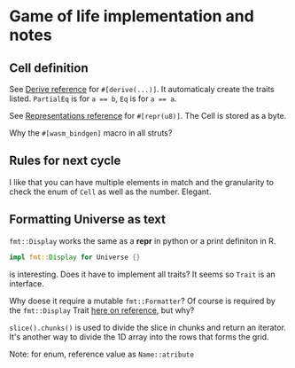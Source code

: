 # Game of life implementation and notes

## Cell definition
See [Derive reference](https://doc.rust-lang.org/rust-by-example/trait/derive.html) for `#[derive(...)]`.
It automaticaly create the traits listed.
`PartialEq` is for `a == b`, `Eq` is for `a == a`.

See [Representations reference](https://doc.rust-lang.org/stable/reference/type-layout.html#representations) for `#[repr(u8)]`. 
The Cell is stored as a byte.

Why the `#[wasm_bindgen]` macro in all struts?

## Rules for next cycle
I like that you can have multiple elements in match and the granularity to check the enum of `Cell` as well as the number.
Elegant.

## Formatting Universe as text
`fmt::Display` works the same as a __repr__ in python or a print definiton in R.

```rust
impl fmt::Display for Universe {}
```

is interesting. 
Does it have to implement all traits?
It seems so `Trait` is an interface.

Why doese it require a mutable `fmt::Formatter`? 
Of course is required by the `fmt::Display` Trait [here on reference](std::fmt::Display), but why?

`slice().chunks()` is used to divide the slice in chunks and return an iterator.
It's another way to divide the 1D array into the rows that forms the grid. 

Note: for enum, reference value as `Name::atribute`
